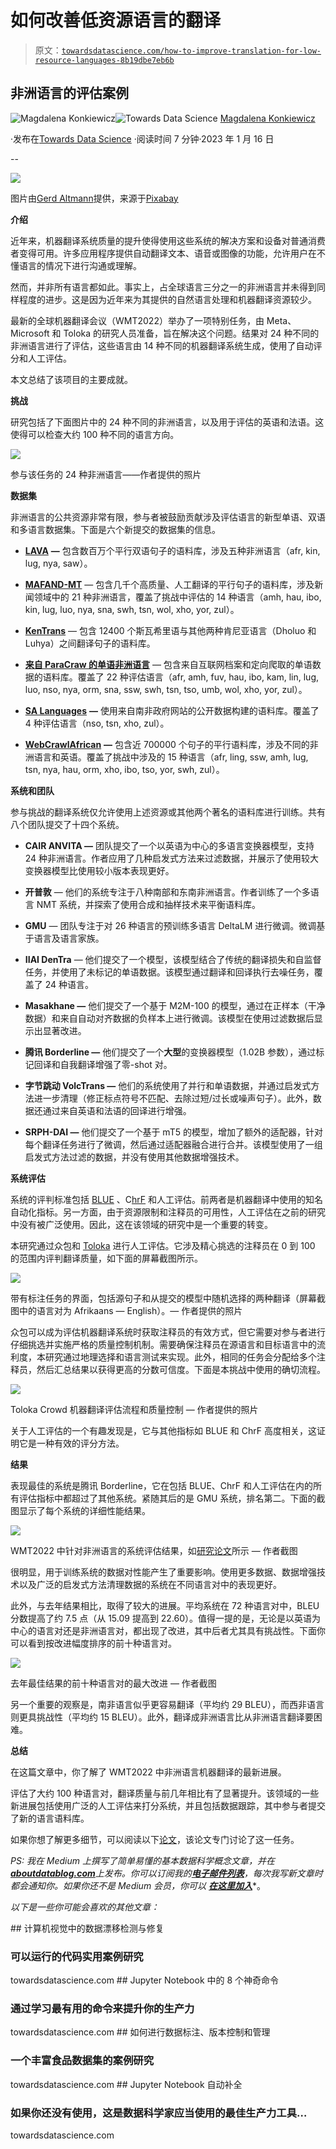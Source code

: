 # 如何改善低资源语言的翻译

> 原文：[`towardsdatascience.com/how-to-improve-translation-for-low-resource-languages-8b19dbe7eb6b`](https://towardsdatascience.com/how-to-improve-translation-for-low-resource-languages-8b19dbe7eb6b)

## 非洲语言的评估案例

[](https://medium.com/@konkiewicz.m?source=post_page-----8b19dbe7eb6b--------------------------------)![Magdalena Konkiewicz](https://medium.com/@konkiewicz.m?source=post_page-----8b19dbe7eb6b--------------------------------)[](https://towardsdatascience.com/?source=post_page-----8b19dbe7eb6b--------------------------------)![Towards Data Science](https://towardsdatascience.com/?source=post_page-----8b19dbe7eb6b--------------------------------) [Magdalena Konkiewicz](https://medium.com/@konkiewicz.m?source=post_page-----8b19dbe7eb6b--------------------------------)

·发布在[Towards Data Science](https://towardsdatascience.com/?source=post_page-----8b19dbe7eb6b--------------------------------) ·阅读时间 7 分钟·2023 年 1 月 16 日

--

![](img/8b3f929a137bf81296822e97b27b4229.png)

图片由[Gerd Altmann](https://pixabay.com/users/geralt-9301/?utm_source=link-attribution&utm_medium=referral&utm_campaign=image&utm_content=110775)提供，来源于[Pixabay](https://pixabay.com//?utm_source=link-attribution&utm_medium=referral&utm_campaign=image&utm_content=110775)

**介绍**

近年来，机器翻译系统质量的提升使得使用这些系统的解决方案和设备对普通消费者变得可用。许多应用程序提供自动翻译文本、语音或图像的功能，允许用户在不懂语言的情况下进行沟通或理解。

然而，并非所有语言都如此。事实上，占全球语言三分之一的非洲语言并未得到同样程度的进步。这是因为近年来为其提供的自然语言处理和机器翻译资源较少。

最新的全球机器翻译会议（WMT2022）举办了一项特别任务，由 Meta、Microsoft 和 Toloka 的研究人员准备，旨在解决这个问题。结果对 24 种不同的非洲语言进行了评估，这些语言由 14 种不同的机器翻译系统生成，使用了自动评分和人工评估。

本文总结了该项目的主要成就。

**挑战**

研究包括了下面图片中的 24 种不同的非洲语言，以及用于评估的英语和法语。这使得可以检查大约 100 种不同的语言方向。

![](img/1c5a1cf13b63051d8829273ce2026c30.png)

参与该任务的 24 种非洲语言——作者提供的照片

**数据集**

非洲语言的公共资源非常有限，参与者被鼓励贡献涉及评估语言的新型单语、双语和多语言数据集。下面是六个新提交的数据集的信息。

+   [**LAVA**](https://drive.google.com/drive/folders/179AkJ0P3fZMFS0rIyEBBDZ-WICs2wpWU) **—** 包含数百万个平行双语句子的语料库，涉及五种非洲语言（afr, kin, lug, nya, saw）。

+   [**MAFAND-MT**](https://github.com/masakhane-io/lafand-mt) — 包含几千个高质量、人工翻译的平行句子的语料库，涉及新闻领域中的 21 种非洲语言，覆盖了挑战中评估的 14 种语言（amh, hau, ibo, kin, lug, luo, nya, sna, swh, tsn, wol, xho, yor, zul）。

+   [**KenTrans**](https://dataverse.harvard.edu/dataset.xhtml?persistentId=doi%3A10.7910%2FDVN%2F6N5V1K) — 包含 12400 个斯瓦希里语与其他两种肯尼亚语言（Dholuo 和 Luhya）之间翻译句子的语料库。

+   [**来自 ParaCraw 的单语非洲语言**](https://data.statmt.org/martin/) — 包含来自互联网档案和定向爬取的单语数据的语料库。覆盖了 22 种评估语言（afr, amh, fuv, hau, ibo, kam, lin, lug, luo, nso, nya, orm, sna, ssw, swh, tsn, tso, umb, wol, xho, yor, zul）。

+   [**SA Languages**](https://drive.google.com/drive/folders/1jYwpxEdRxqXlB7BSmE6JxDar61U91xfI) **—** 使用来自南非政府网站的公开数据构建的语料库。覆盖了 4 种评估语言（nso, tsn, xho, zul）。

+   [**WebCrawlAfrican**](https://github.com/pavanpankaj/Web-Crawl-African) **—** 包含近 700000 个句子的平行语料库，涉及不同的非洲语言和英语。覆盖了挑战中涉及的 15 种语言（afr, ling, ssw, amh, lug, tsn, nya, hau, orm, xho, ibo, tso, yor, swh, zul）。

**系统和团队**

参与挑战的翻译系统仅允许使用上述资源或其他两个著名的语料库进行训练。共有八个团队提交了十四个系统。

+   **CAIR ANVITA —** 团队提交了一个以英语为中心的多语言变换器模型，支持 24 种非洲语言。作者应用了几种启发式方法来过滤数据，并展示了使用较大变换器模型比使用较小版本表现更好。

+   **开普敦** — 他们的系统专注于八种南部和东南非洲语言。作者训练了一个多语言 NMT 系统，并探索了使用合成和抽样技术来平衡语料库。

+   **GMU** — 团队专注于对 26 种语言的预训练多语言 DeltaLM 进行微调。微调基于语言及语言家族。

+   **IIAI DenTra** — 他们提交了一个模型，该模型结合了传统的翻译损失和自监督任务，并使用了未标记的单语数据。该模型通过翻译和回译执行去噪任务，覆盖了 24 种语言。

+   **Masakhane —** 他们提交了一个基于 M2M-100 的模型，通过在正样本（干净数据）和来自自动对齐数据的负样本上进行微调。该模型在使用过滤数据后显示出显著改进。

+   **腾讯 Borderline —** 他们提交了一个**大型**的变换器模型（1.02B 参数），通过标记回译和自我翻译增强了零-shot 对。

+   **字节跳动 VolcTrans —** 他们的系统使用了并行和单语数据，并通过启发式方法进一步清理（修正标点符号不匹配、去除过短/过长或噪声句子）。此外，数据还通过来自英语和法语的回译进行增强。

+   **SRPH-DAI —** 他们提交了一个基于 mT5 的模型，增加了额外的适配器，针对每个翻译任务进行了微调，然后通过适配器融合进行合并。该模型使用了一组启发式方法过滤的数据，并没有使用其他数据增强技术。

**系统评估**

系统的评判标准包括 [BLUE](https://en.wikipedia.org/wiki/BLEU) 、C[hrF](https://aclanthology.org/W15-3049/) 和人工评估。前两者是机器翻译中使用的知名自动化指标。另一方面，由于资源限制和注释员的可用性，人工评估在之前的研究中没有被广泛使用。因此，这在该领域的研究中是一个重要的转变。

本研究通过众包和 [Toloka](https://toloka.ai/) 进行人工评估。它涉及精心挑选的注释员在 0 到 100 的范围内评判翻译质量，如下面的屏幕截图所示。

![](img/d867f8410ebe9498454fbb82f4f159f2.png)

带有标注任务的界面，包括源句子和从提交的模型中随机选择的两种翻译（屏幕截图中的语言对为 Afrikaans — English）。— 作者提供的照片

众包可以成为评估机器翻译系统时获取注释员的有效方式，但它需要对参与者进行仔细挑选并实施严格的质量控制机制。需要确保注释员在源语言和目标语言中的流利度，本研究通过地理选择和语言测试来实现。此外，相同的任务会分配给多个注释员，然后汇总结果以获得更高的分数可信度。下面是本挑战中使用的确切流程。

![](img/d98d59fc725d8433006a5afbeb336c29.png)

Toloka Crowd 机器翻译评估流程和质量控制 — 作者提供的照片

关于人工评估的一个有趣发现是，它与其他指标如 BLUE 和 ChrF 高度相关，这证明它是一种有效的评分方法。

**结果**

表现最佳的系统是腾讯 Borderline，它在包括 BLUE、ChrF 和人工评估在内的所有评估指标中都超过了其他系统。紧随其后的是 GMU 系统，排名第二。下面的截图显示了每个系统的详细性能结果。

![](img/ccd2d6feef886bbc7fbde9de5f0612a6.png)

WMT2022 中针对非洲语言的系统评估结果，如[研究论文](https://www.statmt.org/wmt22/pdf/2022.wmt-1.72.pdf)所示 — 作者截图

很明显，用于训练系统的数据对性能产生了重要影响。使用更多数据、数据增强技术以及广泛的启发式方法清理数据的系统在不同语言对中的表现更好。

此外，与去年结果相比，取得了较大的进展。平均系统在 72 种语言对中，BLEU 分数提高了约 7.5 点（从 15.09 提高到 22.60）。值得一提的是，无论是以英语为中心的语言对还是非洲语言对，都出现了改进，其中后者尤其具有挑战性。下面你可以看到按改进幅度排序的前十种语言对。

![](img/8eff3bf47f7fe056b81ec6a72c5a629c.png)

去年最佳结果的前十种语言对的最大改进 — 作者截图

另一个重要的观察是，南非语言似乎更容易翻译（平均约 29 BLEU），而西非语言则更具挑战性（平均约 15 BLEU）。此外，翻译成非洲语言比从非洲语言翻译要困难。

**总结**

在这篇文章中，你了解了 WMT2022 中非洲语言机器翻译的最新进展。

评估了大约 100 种语言对，翻译质量与前几年相比有了显著提升。该领域的一些新进展包括使用广泛的人工评估来打分系统，并且包括数据跟踪，其中参与者提交了新的语言语料库。

如果你想了解更多细节，可以阅读以下[论文](https://www.statmt.org/wmt22/pdf/2022.wmt-1.72.pdf)，该论文专门讨论了这一任务。

*PS: 我在 Medium 上撰写了简单易懂的基本数据科学概念文章，并在*[***aboutdatablog.com***](https://www.aboutdatablog.com/)*上发布。你可以订阅我的*[***电子邮件列表***](https://medium.com/subscribe/@konkiewicz.m)*，每次我写新文章时都会通知你。如果你还不是 Medium 会员，你可以* [***在这里加入***](https://medium.com/@konkiewicz.m/membership)*。

*以下是一些你可能会喜欢的其他文章：*

[](/detecting-and-fixing-data-drift-in-computer-vision-8d0853af1246?source=post_page-----8b19dbe7eb6b--------------------------------) ## 计算机视觉中的数据漂移检测与修复

### 可以运行的代码实用案例研究

towardsdatascience.com [](/top-8-magic-commands-in-jupyter-notebook-c1582e813560?source=post_page-----8b19dbe7eb6b--------------------------------) ## Jupyter Notebook 中的 8 个神奇命令

### 通过学习最有用的命令来提升你的生产力

towardsdatascience.com [](/how-to-do-data-labeling-versioning-and-management-for-ml-ba0345e7988?source=post_page-----8b19dbe7eb6b--------------------------------) ## 如何进行数据标注、版本控制和管理

### 一个丰富食品数据集的案例研究

towardsdatascience.com [](/jupyter-notebook-autocompletion-f291008c66c?source=post_page-----8b19dbe7eb6b--------------------------------) ## Jupyter Notebook 自动补全

### 如果你还没有使用，这是数据科学家应当使用的最佳生产力工具…

towardsdatascience.com
